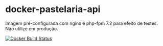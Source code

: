 # docker-pastelaria-api
Imagem pré-configurada com nginx e php-fpm 7.2 para efeito de testes. Não utilize em produção. 


[![Docker Build Status](https://img.shields.io/docker/build/marcosfreitas/demo-pastelaria-api.svg?style=flat-square)](https://hub.docker.com/r/marcosfreitas/demo-pastelaria-api/)
